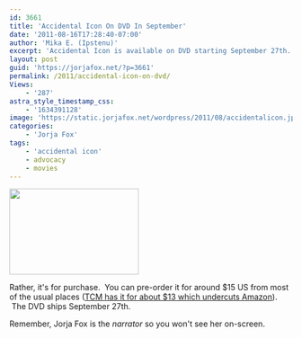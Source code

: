 ```yaml
---
id: 3661
title: 'Accidental Icon On DVD In September'
date: '2011-08-16T17:28:40-07:00'
author: 'Mika E. (Ipstenu)'
excerpt: 'Accidental Icon is available on DVD starting September 27th.'
layout: post
guid: 'https://jorjafox.net/?p=3661'
permalink: /2011/accidental-icon-on-dvd/
Views:
    - '287'
astra_style_timestamp_css:
    - '1634391128'
image: 'https://static.jorjafox.net/wordpress/2011/08/accidentalicon.jpg'
categories:
    - 'Jorja Fox'
tags:
    - 'accidental icon'
    - advocacy
    - movies
---
```


<img class="aligncenter size-medium wp-image-3662" title="accidentalicon" src="//static.jorjafox.net/wordpress/2011/08/accidentalicon-230x153.jpg" alt="" width="230" height="153" />

Rather, it's for purchase.  You can pre-order it for around $15 US from most of the usual places (<a href="http://shop.tcm.com/product.asp?sku=D31258">TCM has it for about $13 which undercuts Amazon</a>).  The DVD ships September 27th.

Remember, Jorja Fox is the _narrator_ so you won't see her on-screen.
